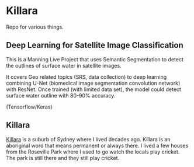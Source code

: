 # Killara
Repo for various things.  

## Deep Learning for Satellite Image Classification

This is a Manning Live Project that uses Semantic Segmentation to detect the outlines of surface water in satellite images. 

It covers Geo related topics (SRS, data collection) to deep learning combining U-Net (biomedical image segmentation convolution network) with ResNet.  Once trained (with limited data set), the model could detect surface water outline with 80-90% accuracy. 

(Tensorflow/Keras)

## Killara

[Killara](https://www.google.com/maps/place/Killara+NSW+2071,+Australia/@-33.7689872,151.1404025,6934m/data=!3m1!1e3!4m5!3m4!1s0x6b12a896aef226f7:0x5017d681632bc50!8m2!3d-33.76864!4d151.16347) is a suburb of Sydney where I lived decades ago. Killara is an aboriginal word that means permanent or always there.   I lived a few houses from the Roseville Park where I used to go watch the locals play cricket. The park is still there and they still play cricket.

